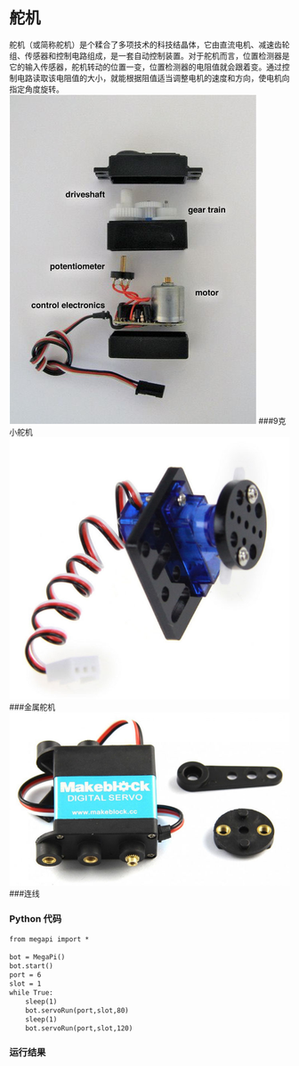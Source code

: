 # 舵机

舵机（或简称舵机）是个糅合了多项技术的科技结晶体，它由直流电机、减速齿轮组、传感器和控制电路组成，是一套自动控制装置。对于舵机而言，位置检测器是它的输入传感器，舵机转动的位置一变，位置检测器的电阻值就会跟着变。通过控制电路读取该电阻值的大小，就能根据阻值适当调整电机的速度和方向，使电机向指定角度旋转。
![servo](servo_parse.jpg)
###9克小舵机
![](servo_9g.jpg)
###金属舵机
![](servo_metal.jpg)
###连线

### Python 代码
```
from megapi import *

bot = MegaPi()
bot.start()
port = 6
slot = 1
while True:
    sleep(1)
    bot.servoRun(port,slot,80)
    sleep(1)
    bot.servoRun(port,slot,120)
```
### 运行结果
